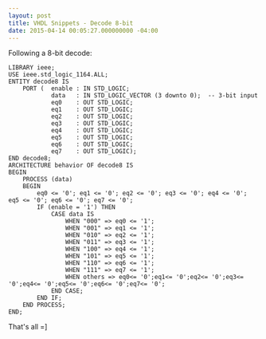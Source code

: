 ```yaml
---
layout: post
title: VHDL Snippets - Decode 8-bit
date: 2015-04-14 00:05:27.000000000 -04:00
---
```

Following a 8-bit decode:

	LIBRARY ieee;
	USE ieee.std_logic_1164.ALL;
	ENTITY decode8 IS
    	PORT (	enable : IN STD_LOGIC;
				data   : IN STD_LOGIC_VECTOR (3 downto 0);  -- 3-bit input
				eq0    : OUT STD_LOGIC;
				eq1    : OUT STD_LOGIC;
				eq2    : OUT STD_LOGIC;
				eq3    : OUT STD_LOGIC;
				eq4    : OUT STD_LOGIC;
				eq5    : OUT STD_LOGIC;
				eq6    : OUT STD_LOGIC;
				eq7    : OUT STD_LOGIC);
	END decode8;
	ARCHITECTURE behavior OF decode8 IS
	BEGIN
		PROCESS (data)
		BEGIN
			eq0 <= '0'; eq1 <= '0'; eq2 <= '0'; eq3 <= '0'; eq4 <= '0'; eq5 <= '0'; eq6 <= '0'; eq7 <= '0';
			IF (enable = '1') THEN
				CASE data IS
					WHEN "000" => eq0 <= '1';
					WHEN "001" => eq1 <= '1';
					WHEN "010" => eq2 <= '1';
					WHEN "011" => eq3 <= '1';
					WHEN "100" => eq4 <= '1';
					WHEN "101" => eq5 <= '1';
					WHEN "110" => eq6 <= '1';
					WHEN "111" => eq7 <= '1';
					WHEN others => eq0<= '0';eq1<= '0';eq2<= '0';eq3<= '0';eq4<= '0';eq5<= '0';eq6<= '0';eq7<= '0';
				END CASE;
			END IF;
		END PROCESS;
	END;

That's all =]
